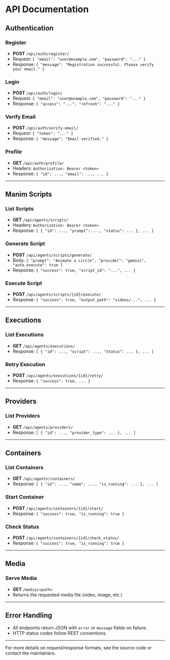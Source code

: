 # API Documentation

## Authentication

### Register
- **POST** `/api/auth/register/`
- Request: `{ "email": "user@example.com", "password": "..." }`
- Response: `{ "message": "Registration successful. Please verify your email." }`

### Login
- **POST** `/api/auth/login/`
- Request: `{ "email": "user@example.com", "password": "..." }`
- Response: `{ "access": "...", "refresh": "..." }`

### Verify Email
- **POST** `/api/auth/verify-email/`
- Request: `{ "token": "..." }`
- Response: `{ "message": "Email verified." }`

### Profile
- **GET** `/api/auth/profile/`
- Headers: `Authorization: Bearer <token>`
- Response: `{ "id": ..., "email": ..., ... }`

---

## Manim Scripts

### List Scripts
- **GET** `/api/agents/scripts/`
- Headers: `Authorization: Bearer <token>`
- Response: `[ { "id": ..., "prompt": ..., "status": ... }, ... ]`

### Generate Script
- **POST** `/api/agents/scripts/generate/`
- Body: `{ "prompt": "Animate a circle", "provider": "gemini", "auto_execute": true }`
- Response: `{ "success": true, "script_id": "...", ... }`

### Execute Script
- **POST** `/api/agents/scripts/{id}/execute/`
- Response: `{ "success": true, "output_path": "videos/...", ... }`

---

## Executions

### List Executions
- **GET** `/api/agents/executions/`
- Response: `[ { "id": ..., "script": ..., "status": ... }, ... ]`

### Retry Execution
- **POST** `/api/agents/executions/{id}/retry/`
- Response: `{ "success": true, ... }`

---

## Providers

### List Providers
- **GET** `/api/agents/providers/`
- Response: `[ { "id": ..., "provider_type": ... }, ... ]`

---

## Containers

### List Containers
- **GET** `/api/agents/containers/`
- Response: `[ { "id": ..., "name": ..., "is_running": ... }, ... ]`

### Start Container
- **POST** `/api/agents/containers/{id}/start/`
- Response: `{ "success": true, "is_running": true }`

### Check Status
- **POST** `/api/agents/containers/{id}/check_status/`
- Response: `{ "success": true, "is_running": true }`

---

## Media

### Serve Media
- **GET** `/media/<path>`
- Returns the requested media file (video, image, etc.)

---

## Error Handling
- All endpoints return JSON with `error` or `message` fields on failure.
- HTTP status codes follow REST conventions.

---

For more details on request/response formats, see the source code or contact the maintainers. 